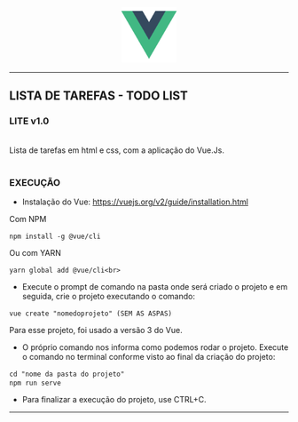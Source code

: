 <p align="center">
<img src="vue-icon.png" alt="drawing" width="100"/>
</p>

---

## LISTA DE TAREFAS - TODO LIST
### LITE v1.0

<br>
Lista de tarefas em html e css, com a aplicação do Vue.Js.<br><br>

### EXECUÇÃO
- Instalação do Vue: https://vuejs.org/v2/guide/installation.html<br>

Com NPM
```
npm install -g @vue/cli
```

Ou com YARN
```
yarn global add @vue/cli<br>
```

- Execute o prompt de comando na pasta onde será criado o projeto e em seguida, crie o projeto executando o comando: 
```
vue create "nomedoprojeto" (SEM AS ASPAS)
```

Para esse projeto, foi usado a versão 3 do Vue.

- O próprio comando nos informa como podemos rodar o projeto. Execute o comando no terminal conforme visto ao final da criação do projeto:
```
cd "nome da pasta do projeto"
npm run serve
```

- Para finalizar a execução do projeto, use CTRL+C.
---